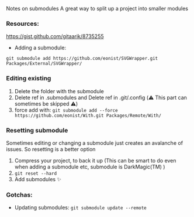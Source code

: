 Notes on submodules<!--more--> A great way to split up a project into smaller modules

### Resources:

https://gist.github.com/gitaarik/8735255

- Adding a submodule:
```
git submodule add https://github.com/eonist/SVGWrapper.git Packages/External/SVGWrapper/
```

### Editing existing
1. Delete the folder with the submodule
2. Delete ref in .submodules and Delete ref in .git/.config (⚠️️ This part can sometimes be skipped ⚠️️)
3. force add with: `git submodule add --force https://github.com/eonist/With.git Packages/Remote/With/`

### Resetting submodule
Sometimes editing or changing a submodule just creates an avalanche of issues. So resetting is a better option
1. Compress your project, to back it up (This can be smart to do even when adding a submodule etc, submodule is DarkMagic(TM) )
2. `git reset --hard`
3. Add submodules ✨

### Gotchas:
- Updating submodules: `git submodule update --remote`
